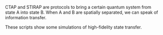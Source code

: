 CTAP and STIRAP are protocols to bring a certain quantum system from state A into state B. When A and B are spatially separated, we can speak of information transfer. 

These scripts show some simulations of high-fidelity state transfer. 
